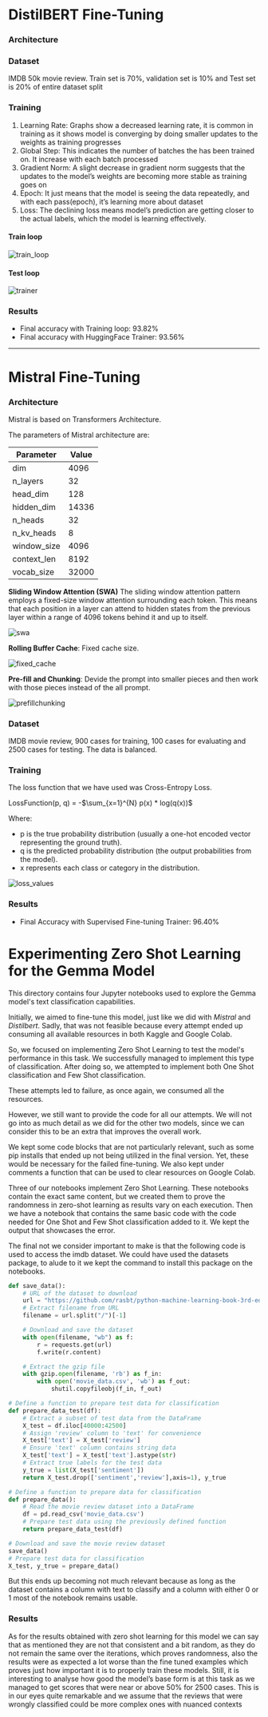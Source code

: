 # DistilBERT Fine-Tuning

### Architecture


### Dataset

IMDB 50k movie review. Train set is 70%, validation set is 10% and Test set is 20% of entire dataset split

### Training

1. Learning Rate: Graphs show a decreased learning rate, it is common in
training as it shows model is converging by doing smaller updates to the
weights as training progresses
2. Global Step: This indicates the number of batches the has been trained
on. It increase with each batch processed
3. Gradient Norm: A slight decrease in gradient norm suggests that the
updates to the model’s weights are becoming more stable as training goes
on
4. Epoch: It just means that the model is seeing the data repeatedly, and
with each pass(epoch), it’s learning more about dataset
5. Loss: The declining loss means model’s prediction are getting closer to
the actual labels, which the model is learning effectively.

#### Train loop

![train_loop](images/distilbert/wandb_graphs_train_loop.png)

#### Test loop

![trainer](images/distilbert/wandb_hf_trainer.png)

### Results

- Final accuracy with Training loop: 93.82%
- Final accuracy with HuggingFace Trainer: 93.56%

-----

# Mistral Fine-Tuning

### Architecture

Mistral is based on Transformers Architecture.

The parameters of Mistral architecture are:

| Parameter    | Value   |
|--------------|---------|
| dim          | 4096    |
| n_layers     | 32      |
| head_dim     | 128     |
| hidden_dim   | 14336   |
| n_heads      | 32      |
| n_kv_heads   | 8       |
| window_size  | 4096    |
| context_len  | 8192    |
| vocab_size   | 32000   |


**Sliding Window Attention (SWA)** The sliding window attention pattern employs a fixed-size window attention surrounding each token. This means that each position in a layer can attend to hidden states from the previous layer within a range of 4096 tokens behind it and up to itself.

![swa](images/mistral/SWA.png)


**Rolling Buffer Cache**: Fixed cache size.

![fixed_cache](images/mistral/Cache.png)


**Pre-fill and Chunking**: Devide the prompt into smaller pieces and then work with those pieces instead of the all prompt. 

![prefillchunking](images/mistral/PreFillChunking.png)

### Dataset

IMDB movie review, 900 cases for training, 100 cases for evaluating and 2500 cases for testing. The data is balanced.


### Training

The loss function that we have used was Cross-Entropy Loss.

LossFunction(p, q) = -$\sum_{x=1}^{N} p(x) * log(q(x))$

Where:
- p is the true probability distribution (usually a one-hot encoded vector representing the ground truth).
- q is the predicted probability distribution (the output probabilities from the model).
- x represents each class or category in the distribution.

![loss_values](images/mistral/LossValues.png)

### Results

- Final Accuracy with Supervised Fine-tuning Trainer: 96.40%


# Experimenting Zero Shot Learning for the Gemma Model

This directory contains four Jupyter notebooks used to explore the Gemma model's text classification capabilities.

Initially, we aimed to fine-tune this model, just like we did with *Mistral* and *Distilbert*. Sadly, that was not feasible because every attempt ended up consuming all available resources in both Kaggle and Google Colab.

So, we focused on implementing Zero Shot Learning to test the model's performance in this task. We successfully managed to implement this type of classification. After doing so, we attempted to implement both One Shot classification and Few Shot classification.

These attempts led to failure, as once again, we consumed all the resources.

However, we still want to provide the code for all our attempts. We will not go into as much detail as we did for the other two models, since we can consider this to be an extra that improves the overall work.

We kept some code blocks that are not particularly relevant, such as some pip installs that ended up not being utilized in the final version. Yet, these would be necessary for the failed fine-tuning. We also kept under comments a function that can be used to clear resources on Google Colab.

Three of our notebooks implement Zero Shot Learning. These notebooks contain the exact same content, but we created them to prove the randomness in zero-shot learning as results vary on each execution. Then we have a notebook that contains the same basic code with the code needed for One Shot and Few Shot classification added to it. We kept the output that showcases the error.

The final not we consider important to make is that the following code is used to access the imdb dataset. We could have used the datasets package, to alude to it we kept the command to install this package on the notebooks.

```python
def save_data():
    # URL of the dataset to download
    url = "https://github.com/rasbt/python-machine-learning-book-3rd-edition/raw/master/ch08/movie_data.csv.gz"
    # Extract filename from URL
    filename = url.split("/")[-1]

    # Download and save the dataset
    with open(filename, "wb") as f:
        r = requests.get(url)
        f.write(r.content)

    # Extract the gzip file
    with gzip.open(filename, 'rb') as f_in:
        with open('movie_data.csv', 'wb') as f_out:
            shutil.copyfileobj(f_in, f_out)

# Define a function to prepare test data for classification
def prepare_data_test(df):
    # Extract a subset of test data from the DataFrame
    X_test = df.iloc[40000:42500]
    # Assign 'review' column to 'text' for convenience
    X_test['text'] = X_test['review']
    # Ensure 'text' column contains string data
    X_test['text'] = X_test['text'].astype(str)
    # Extract true labels for the test data
    y_true = list(X_test['sentiment'])
    return X_test.drop(['sentiment','review'],axis=1), y_true

# Define a function to prepare data for classification
def prepare_data():
    # Read the movie review dataset into a DataFrame
    df = pd.read_csv('movie_data.csv')
    # Prepare test data using the previously defined function
    return prepare_data_test(df)

# Download and save the movie review dataset
save_data()
# Prepare test data for classification
X_test, y_true = prepare_data()
```

But this ends up becoming not much relevant because as long as the dataset contains a column with text to classify and a column with either 0 or 1 most of the notebook remains usable.

### Results

As for the results obtained with zero shot learning for this model we can say that as mentioned they are not that consistent and a bit random, as they  do not remain the same over the
iterations, which proves randomness, also the results were as expected a lot worse than the fine tuned examples which proves just how important it is to properly train these models.
Still, it is interesting to analyse how good the model’s base form is at this task as we managed to get scores that were near or above 50% for 2500 cases.
This is in our eyes quite remarkable and we assume that the reviews that were wrongly classified could be more complex ones with nuanced contexts

